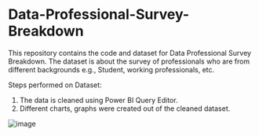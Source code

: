 # Data-Professional-Survey-Breakdown

This repository contains the code and dataset for Data Professional Survey Breakdown. The dataset is about the survey of professionals who are from different backgrounds e.g., Student, working professionals, etc. 

Steps performed on Dataset:
1. The data is cleaned using Power BI Query Editor.
2. Different charts, graphs were created out of the cleaned dataset.

![image](https://github.com/ShivaniNR/Data-Professional-Survey-Breakdown/assets/47320667/c0a85bc1-013a-454c-b119-939931b91f60)

